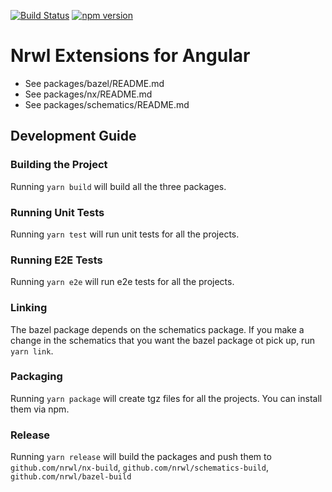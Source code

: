 [![Build Status](https://travis-ci.org/nrwl/nx.svg?branch=master)](https://travis-ci.org/nrwl/nx)
[![npm version](https://badge.fury.io/js/%40nrwl%2Fnx.svg)](https://www.npmjs.com/@nrw/nx)

# Nrwl Extensions for Angular

* See packages/bazel/README.md
* See packages/nx/README.md
* See packages/schematics/README.md

## Development Guide

### Building the Project

Running `yarn build` will build all the three packages.

### Running Unit Tests

Running `yarn test` will run unit tests for all the projects.

### Running E2E Tests

Running `yarn e2e` will run e2e tests for all the projects.

### Linking

The bazel package depends on the schematics package. If you make a change in the schematics that you want the bazel package ot pick up, run `yarn link`.

### Packaging

Running `yarn package` will create tgz files for all the projects. You can install them via npm.

### Release

Running `yarn release` will build the packages and push them to `github.com/nrwl/nx-build`, `github.com/nrwl/schematics-build`, `github.com/nrwl/bazel-build`




